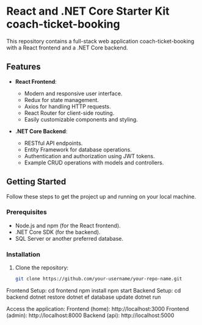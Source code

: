 # React and .NET Core Starter Kit coach-ticket-booking

This repository contains a full-stack web application coach-ticket-booking with a React frontend and a .NET Core backend.
## Features

- **React Frontend**:
  - Modern and responsive user interface.
  - Redux for state management.
  - Axios for handling HTTP requests.
  - React Router for client-side routing.
  - Easily customizable components and styling.

- **.NET Core Backend**:
  - RESTful API endpoints.
  - Entity Framework for database operations.
  - Authentication and authorization using JWT tokens.
  - Example CRUD operations with models and controllers.

## Getting Started

Follow these steps to get the project up and running on your local machine.

### Prerequisites

- Node.js and npm (for the React frontend).
- .NET Core SDK (for the backend).
- SQL Server or another preferred database.

### Installation

1. Clone the repository:

   ```bash
   git clone https://github.com/your-username/your-repo-name.git

Frontend Setup:
  cd frontend
  npm install
  npm start
Backend Setup:
  cd backend
  dotnet restore
  dotnet ef database update
  dotnet run

  
Access the application:
Frontend (home): http://localhost:3000 
Frontend (admin): http://localhost:8000 
Backend (api): http://localhost:5000
